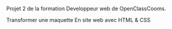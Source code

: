 Projet 2 de la formation Developpeur web de OpenClassCooms.

Transformer une maquette En site web avec HTML & CSS
